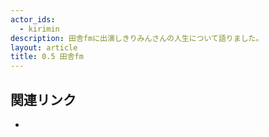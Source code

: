 ```yaml
---
actor_ids:
  - kirimin
description: 田舎fmに出演しきりみんさんの人生について語りました。
layout: article
title: 0.5 田舎fm
---
```


## 関連リンク

- 
